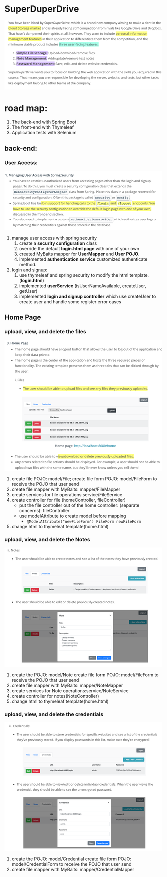 # SuperDuperDrive
![img.png](Notes/roadmap.png)
# road map:
1. The back-end with Spring Boot
2. The front-end with Thymeleaf
3. Application tests with Selenium
## back-end:
### User Access:
![img.png](Notes/UserAccessTask.png)
1. manage user access with spring security
   1. create a **security configuration** class
   2. override the default **login.html page** with one of your own
   3. created MyBaits mapper for **UserMapper** and **User POJO**. 
   4. implemented **authentication service** customized authenticate method.
2. login and signup:
   1. use thymeleaf and spring security to modify the html template.(**login.html**)
   2. implemented **userService** (isUserNameAvailable, createUser, getUser)
   3. implemented **login and signup controller** which use createUser to create user and handle some register error cases
   
## Home Page
### upload, view, and delete the files
![img.png](Notes/home1.png)
1. create file POJO: model/File; 
   create file form POJO: model/FileForm to receive the POJO that user send
2. create file mapper with MyBaits: mapper/FileMapper  
3. create services for file operations:service/FileService
4. create controller for file (homeController, fileController)
   - put the file controller out of the home controller: (separate concerns): fileController
   - use modelAttribute to create model before mapping  
      - ``@ModelAttribute("newFileForm") FileForm newFileForm``
5. change html to thymeleaf template(home.html)  
### upload, view, and delete the Notes
![img_1.png](Notes/home2.png)
1. create the POJO: model/Note
   create file form POJO: model/FileForm to receive the POJO that user send
2. create file mapper with MyBaits: mapper/NoteMapper
3. create services for Note operations:service/NoteService
4. create controller for notes(NoteController)
5. change html to thymeleaf template(home.html)
### upload, view, and delete the credentials
![img_2.png](Notes/home3.png)
1. create the POJO: model/Credential
   create file form POJO: model/CredentialForm to receive the POJO that user send
2. create file mapper with MyBaits: mapper/CredentialMapper